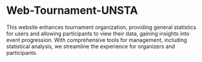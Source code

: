 # Web-Tournament-UNSTA

This website enhances tournament organization, providing general statistics for users and allowing participants to view their data, gaining insights into event progression. With comprehensive tools for management, including statistical analysis, we streamline the experience for organizers and participants.
